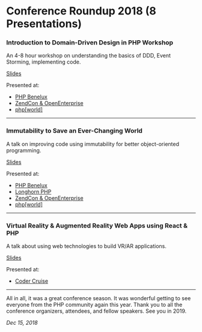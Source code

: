 # Conference Roundup 2018 (8 Presentations)

### Introduction to Domain-Driven Design in PHP Workshop
An 4-8 hour workshop on understanding the basics of DDD, Event Storming, implementing code.

[Slides](https://speakerdeck.com/cassell/introduction-to-domain-driven-design-in-php-zendcon-and-openenterprise-2018)

Presented at:

* [PHP Benelux](https://conference.phpbenelux.eu/2018/sessions/domain-driven-design-in-php/)
* [ZendCon & OpenEnterprise](https://www.zendcon.com/tutorials/introduction-to-domain-driven-design-in-php)
* [php\[world\]](https://world.phparch.com/sessions/domain-driven-design-in-php-workshop/)

---

### Immutability to Save an Ever-Changing World
A talk on improving code using immutability for better object-oriented programming. 

[Slides](https://speakerdeck.com/cassell/immutability-to-save-an-ever-changing-world)

Presented at:

* [PHP Benelux](https://conference.phpbenelux.eu/2018/sessions/immutability-to-save-an-ever-changing-world/)
* [Longhorn PHP](https://2018.longhornphp.com/sessions/#immutability-to-save-an-ever-changing-world)
* [ZendCon & OpenEnterprise](https://www.zendcon.com/sessions/immutability-to-save-an-ever-changing-world/)
* [php\[world\]](https://world.phparch.com/sessions/immutability-to-save-an-ever-changing-world/)


---
	
### Virtual Reality & Augmented Reality Web Apps using React & PHP
A talk about using web technologies to build VR/AR applications.

[Slides](https://speakerdeck.com/cassell/virtual-reality-and-augmented-reality-web-apps)

Presented at:

* [Coder Cruise](https://www.codercruise.com/sessions/virtual-reality-and-augmented-reality-web-apps/)

---

All in all, it was a great conference season. It was wonderful getting to see everyone from the PHP community again this year. Thank you to all the conference organizers, attendees, and fellow speakers. See you in 2019.



*Dec 15, 2018*
